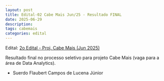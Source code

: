 ```yaml
---
layout: post
title: Edital-02 Cabe Mais Jun/25 - Resultado FINAL
date: 2025-06-29
description: 
tags: cabemais
categories: edital
---
```


Edital: [2o Edital - Proj. Cabe Mais (Jun 2025)](/editais/2025-06-18-cabemais-02/)


Resultado final no processo seletivo para projeto Cabe Mais (vaga para a área de Data Analytics). 


- Suerdo Flaubert Campos de Lucena Júnior
